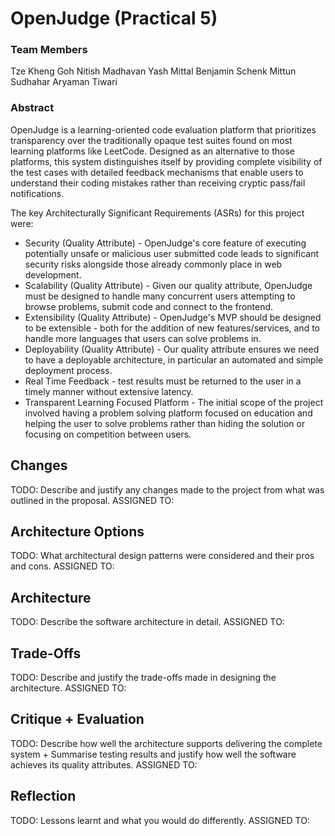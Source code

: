 # OpenJudge (Practical 5)

### Team Members
Tze Kheng Goh
Nitish Madhavan
Yash Mittal
Benjamin Schenk
Mittun Sudhahar
Aryaman Tiwari 

### Abstract
OpenJudge is a learning-oriented code evaluation platform that prioritizes transparency over the 
traditionally opaque test suites found on most learning platforms like LeetCode. Designed as an 
alternative to those platforms, this system distinguishes itself by providing complete visibility 
of the test cases with detailed feedback mechanisms that enable users to understand their coding 
mistakes rather than receiving cryptic pass/fail notifications. 

The key Architecturally Significant Requirements (ASRs) for this project were: 
- Security (Quality Attribute) - OpenJudge's core feature of executing potentially unsafe or malicious user submitted code leads to significant security risks alongside those already commonly place in web development.
- Scalability (Quality Attribute) - Given our quality attribute, OpenJudge must be designed to handle many concurrent users attempting to browse problems, submit code and connect to the frontend.
- Extensibility (Quality Attribute) - OpenJudge's MVP should be designed to be extensible - both for the addition of new features/services, and to handle more languages that users can solve problems in.
- Deployability (Quality Attribute) - Our quality attribute ensures we need to have a deployable architecture, in particular an automated and simple deployment process.
- Real Time Feedback - test results must be returned to the user in a timely manner without extensive latency.
- Transparent Learning Focused Platform - The initial scope of the project involved having a problem solving platform focused on education and helping the user to solve problems rather than hiding the solution or focusing on competition between users.

## Changes
TODO: Describe and justify any changes made to the project from what was outlined in the proposal.
ASSIGNED TO:

## Architecture Options
TODO: What architectural design patterns were considered and their pros and cons.
ASSIGNED TO:

## Architecture
TODO: Describe the software architecture in detail.
ASSIGNED TO:

## Trade-Offs
TODO: Describe and justify the trade-offs made in designing the architecture.
ASSIGNED TO:

## Critique + Evaluation
TODO: Describe how well the architecture supports delivering the complete system + Summarise testing results and justify how well the software achieves its quality attributes.
ASSIGNED TO:

## Reflection
TODO: Lessons learnt and what you would do differently.
ASSIGNED TO: